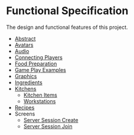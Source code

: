 # Functional Specification

The design and functional features of this project.

- [Abstract](abstract.md)
- [Avatars](avatars.md)
- [Audio](audio.md)
- [Connecting Players](connecting_players.md)
- [Food Preparation](food_preparation.md)
- [Game Play Examples](game_play_examples.md)
- [Graphics](graphics.md)
- [Ingredients](ingredients.md)
- [Kitchens](kitchens.md)
  - [Kitchen Items](kitchen_items.md)
  - [Workstations](workstations.md)
- [Recipes](recipes.md)
- Screens
  - [Server Session Create](screens/server_session_create.md)
  - [Server Session Join](screens/server_session_join.md)
